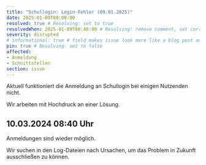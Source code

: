 ```yaml
---
title: "Schullogin: Login-Fehler (09.01.2025)"
date: 2025-01-09T08:00:00
resolved: true # Resolving: set to true
resolvedWhen: 2025-01-09T08:40:00 # Resolving: remove comment, set correct end datetime
severity: disrupted
# informational: true # field makes issue look more like a blog post and removes any references to downtime length
pin: true # Resolving: set to false
affected:
- Anmeldung
- Schnittstellen
section: issue
---
```


Aktuell funktioniert die Anmeldung an Schullogin bei einigen Nutzenden nicht.

Wir arbeiten mit Hochdruck an einer Lösung.

## 10.03.2024 08:40 Uhr

Anmeldungen sind wieder möglich. 

Wir suchen in den Log-Dateien nach Ursachen, um das Problem in Zukunft ausschließen zu können.